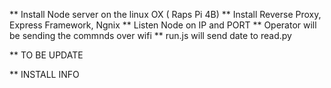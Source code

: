 ** Install Node server on the linux OX ( Raps Pi 4B)
** Install Reverse Proxy, Express Framework, Ngnix
** Listen Node on IP and PORT
** Operator will be sending the commnds over wifi
** run.js will send date to read.py

** TO BE UPDATE 

** INSTALL INFO